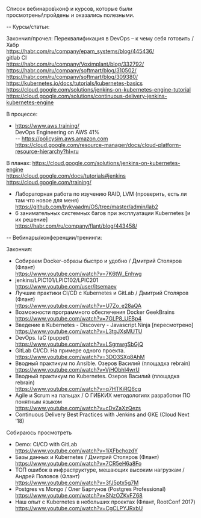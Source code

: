 Список вебинаров\конф и курсов, которые были просмотрены\пройдены и оказались полезными.

-- Курсы/статьи:

Закончил/прочел:
Переквалификация в DevOps – к чему себя готовить / Хабр <br/>
https://habr.com/ru/company/epam_systems/blog/445436/ <br/>
gitlab CI <br/>
https://habr.com/ru/company/Voximplant/blog/332792/<br/>
https://habr.com/ru/company/softmart/blog/310502/ <br/>
https://habr.com/ru/company/softmart/blog/309380/ <br/>
https://kubernetes.io/docs/tutorials/kubernetes-basics <br/>
https://cloud.google.com/solutions/jenkins-on-kubernetes-engine-tutorial <br/>
https://cloud.google.com/solutions/continuous-delivery-jenkins-kubernetes-engine <br/>

В процессе:
- https://www.aws.training/ <br/>
DevOps Engineering on AWS 41% <br/>
-- https://policysim.aws.amazon.com <br/>
https://cloud.google.com/resource-manager/docs/cloud-platform-resource-hierarchy?hl=ru 

В планах:
https://cloud.google.com/solutions/jenkins-on-kubernetes-engine <br/>
https://cloud.google.com/docs/tutorials#jenkins <br/>
https://cloud.google.com/training/ <br/>
- Лабораторная работа по изучению RAID, LVM (проверить, есть ли там что новое для меня) <br/>
    https://github.com/bykvaadm/OS/tree/master/admin/lab2
- 6 занимательных системных багов при эксплуатации Kubernetes [и их решение] <br/>
    https://habr.com/ru/company/flant/blog/443458/


-- Вебинары/конференции/тренинги:

Закончил:
- Собираем Docker-образы быстро и удобно / Дмитрий Столяров (Флант) <br/>
    https://www.youtube.com/watch?v=7K6tW_Enhwg
- jenkins/LPIC101/LPIC102/LPIC201 <br/>
    https://www.youtube.com/user/itsemaev
- Лучшие практики CI/CD с Kubernetes и GitLab / Дмитрий Столяров (Флант) <br/>
    https://www.youtube.com/watch?v=U7Zo_e28aQA
- Возможности программного обеспечения Docker GeekBrains <br/>
    https://www.youtube.com/watch?v=7GLP8_UEBp4
- Введение в Kubernetes - Discovery - Javascript.Ninja [пересмотрено] <br/>
    https://www.youtube.com/watch?v=L3tgJXsMUTU
- DevOps. IaC (puppet) <br/>
    https://www.youtube.com/watch?v=LSgmwgSbGjQ
- GitLab CI/CD. На примере одного проекта. <br/>
    https://www.youtube.com/watch?v=3DO3SXg8AhM
- Вводный практикум по Ansible. Озеров Василий (площадка rebrain) <br/>
    https://www.youtube.com/watch?v=VjHObhI4wrU <br/>
- Вводный практикум по Kubernetes. Озеров Василий (площадка rebrain) <br/>
    https://www.youtube.com/watch?v=q7HTKiRQ6cg
- Agile и Scrum на пальцах / О ГИБКИХ методологиях разработки ПО понятным языком <br/>
    https://www.youtube.com/watch?v=cDvZaXzQezs
- Continuous Delivery Best Practices with Jenkins and GKE (Cloud Next '18)

Собираюсь просмотреть
- Demo: CI/CD with GitLab <br/>
    https://www.youtube.com/watch?v=1iXFbchozdY
- Базы данных и Kubernetes / Дмитрий Столяров (Флант) <br/>
    https://www.youtube.com/watch?v=7CR5eH6a8Fo
- ТОП ошибок в инфраструктуре, мешающих высоким нагрузкам / Андрей Половов (Флант) <br/>
    https://www.youtube.com/watch?v=3fJ5ptx5g7M
- Postgres vs Mongo / Олег Бартунов (Postgres Professional) <br/>
    https://www.youtube.com/watch?v=SNzOZKvFZ68
- Наш опыт с Kubernetes в небольших проектах (Флант, RootConf 2017) <br/>
    https://www.youtube.com/watch?v=CgCLPYJRxbU